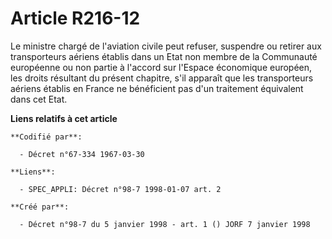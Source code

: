 # Article R216-12

Le ministre chargé de l'aviation civile peut refuser, suspendre ou retirer aux transporteurs aériens établis dans un Etat non
membre de la Communauté européenne ou non partie à l'accord sur l'Espace économique européen, les droits résultant du présent
chapitre, s'il apparaît que les transporteurs aériens établis en France ne bénéficient pas d'un traitement équivalent dans
cet Etat.

**Liens relatifs à cet article**

	**Codifié par**:

	  - Décret n°67-334 1967-03-30

	**Liens**:

	  - SPEC_APPLI: Décret n°98-7 1998-01-07 art. 2

	**Créé par**:

	  - Décret n°98-7 du 5 janvier 1998 - art. 1 () JORF 7 janvier 1998

